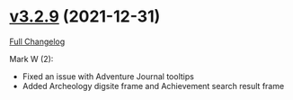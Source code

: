 # [v3.2.9](https://github.com/Kiatra/BlizzMove/tree/v3.2.9) (2021-12-31)

[Full Changelog](https://github.com/Kiatra/BlizzMove/compare/v3.2.8...v3.2.9)

Mark W (2):

- Fixed an issue with Adventure Journal tooltips
- Added Archeology digsite frame and Achievement search result frame


